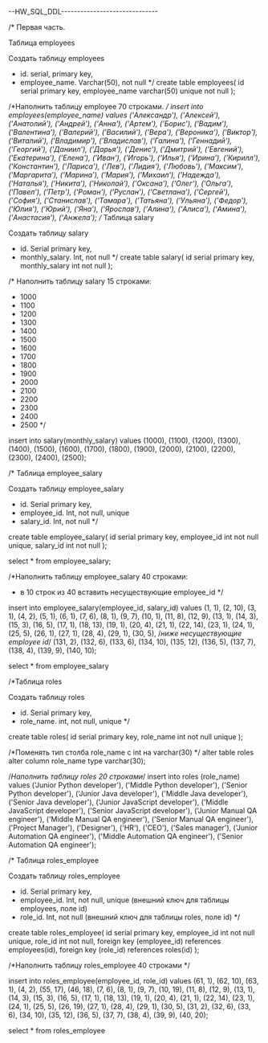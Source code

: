
--HW_SQL_DDL------------------------------

/* Первая часть.

Таблица employees

Создать таблицу employees
- id. serial,  primary key,
- employee_name. Varchar(50), not null
*/
create table employees(
	id serial primary key,
	employee_name varchar(50) unique not null
);


/*Наполнить таблицу employee 70 строками. */
insert into employees(employee_name)
values  ('Александр'),
('Алексей'),
('Анатолий'),
('Андрей'),
('Анна'),
('Артем'),
('Борис'),
('Вадим'),
('Валентина'),
('Валерий'),
('Василий'),
('Вера'),
('Вероника'),
('Виктор'),
('Виталий'),
('Владимир'),
('Владислав'),
('Галина'),
('Геннадий'),
('Георгий'),
('Даниил'),
('Дарья'),
('Денис'),
('Дмитрий'),
('Евгений'),
('Екатерина'),
('Елена'),
('Иван'),
('Игорь'),
('Илья'),
('Ирина'),
('Кирилл'),
('Константин'),
('Лариса'),
('Лев'),
('Лидия'),
('Любовь'),
('Максим'),
('Маргарита'),
('Марина'),
('Мария'),
('Михаил'),
('Надежда'),
('Наталья'),
('Никита'),
('Николай'),
('Оксана'),
('Олег'),
('Ольга'),
('Павел'),
('Петр'),
('Роман'),
('Руслан'),
('Светлана'),
('Сергей'),
('София'),
('Станислав'),
('Тамара'),
('Татьяна'),
('Ульяна'),
('Федор'),
('Юлия'),
('Юрий'),
('Яна'),
('Ярослав'),
('Алина'),
('Алиса'),
('Амина'),
('Анастасия'),
('Анжела');
/*
 Таблица salary

Создать таблицу salary
- id. Serial  primary key,
- monthly_salary. Int, not null
*/
create table salary(
	id serial primary key,
	monthly_salary int not null
	);
	
/*
 Наполнить таблицу salary 15 строками:
- 1000
- 1100
- 1200
- 1300
- 1400
- 1500
- 1600
- 1700
- 1800
- 1900
- 2000
- 2100
- 2200
- 2300
- 2400
- 2500
 */

insert into salary(monthly_salary)
values  (1000),
		(1100),
		(1200),
		(1300),
		(1400),
		(1500),
		(1600),
		(1700),
		(1800),
		(1900),
		(2000),
		(2100),
		(2200),
		(2300),
		(2400),
		(2500);
		
	
/*
Таблица employee_salary

Создать таблицу employee_salary
- id. Serial  primary key,
- employee_id. Int, not null, unique
- salary_id. Int, not null
*/
	
create table employee_salary(
	id serial primary key,
	employee_id int not null unique,
	salary_id int not null
	);
	
select * from employee_salary;

/*Наполнить таблицу employee_salary 40 строками:
- в 10 строк из 40 вставить несуществующие employee_id
*/


insert into employee_salary(employee_id, salary_id)
values  (1, 1),
		(2, 10),
		(3, 1),
		(4, 2),
		(5, 1),
		(6, 1),
		(7, 6),
		(8, 1),
		(9, 7),
		(10, 1),
		(11, 8),
		(12, 9),
		(13, 1),
		(14, 3),
		(15, 3),
		(16, 5),
		(17, 1),
		(18, 13),
		(19, 1),
		(20, 4),
		(21, 1),
		(22, 14),
		(23, 1),
		(24, 1),
		(25, 5),
		(26, 1),
		(27, 1),
		(28, 4),
		(29, 1),
		(30, 5), 
/*ниже несуществующие employee id*/
		(131, 2),
		(132, 6),
		(133, 6),
		(134, 10),
		(135, 12),
		(136, 5),
		(137, 7),
		(138, 4),
		(139, 9),
		(140, 10);
		
select * from employee_salary

/*Таблица roles

Создать таблицу roles
- id. Serial  primary key,
- role_name. int, not null, unique
 */

create table roles(
	id serial primary key,
	role_name int not null unique
	);

/*Поменять тип столба role_name с int на varchar(30) */
alter table roles alter column role_name type varchar(30);

/*Наполнить таблицу roles 20 строками*/
insert into roles (role_name)
values  ('Junior Python developer'),
('Middle Python developer'),
('Senior Python developer'),
('Junior Java developer'),
('Middle Java developer'),
('Senior Java developer'),
('Junior JavaScript developer'),
('Middle JavaScript developer'),
('Senior JavaScript developer'),
('Junior Manual QA engineer'),
('Middle Manual QA engineer'),
('Senior Manual QA engineer'),
('Project Manager'),
('Designer'),
('HR'),
('CEO'),
('Sales manager'),
('Junior Automation QA engineer'),
('Middle Automation QA engineer'),
('Senior Automation QA engineer');

/* Таблица roles_employee

Создать таблицу roles_employee
- id. Serial  primary key,
- employee_id. Int, not null, unique (внешний ключ для таблицы employees, поле id)
- role_id. Int, not null (внешний ключ для таблицы roles, поле id)
*/

create table roles_employee(
	id serial primary key,
	employee_id int not null unique,
	role_id int not null,
	foreign key (employee_id)
		references employees(id),
	foreign key (role_id)
		references roles(id)
	);
	
/*Наполнить таблицу roles_employee 40 строками */

insert into roles_employee(employee_id, role_id)
values  (61, 1),
		(62, 10),
		(63, 1),
		(4, 2),
		(55, 17),
		(46, 18),
		(7, 6),
		(8, 1),
		(9, 7),
		(10, 19),
		(11, 8),
		(12, 9),
		(13, 1),
		(14, 3),
		(15, 3),
		(16, 5),
		(17, 1),
		(18, 13),
		(19, 1),
		(20, 4),
		(21, 1),
		(22, 14),
		(23, 1),
		(24, 1),
		(25, 5),
		(26, 19),
		(27, 1),
		(28, 4),
		(29, 1),
		(30, 5), 
		(31, 2),
		(32, 6),
		(33, 6),
		(34, 10),
		(35, 12),
		(36, 5),
		(37, 7),
		(38, 4),
		(39, 9),
		(40, 20);
	
select * from roles_employee
